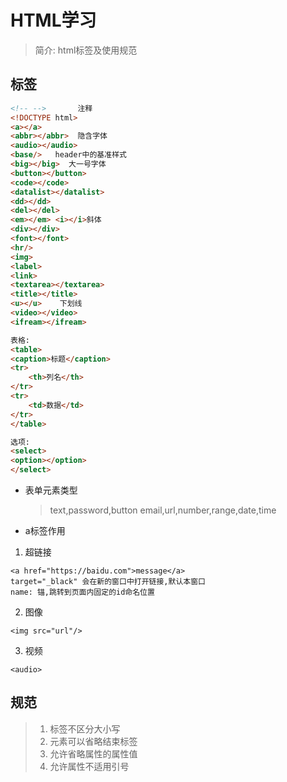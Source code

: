 # HTML学习

> 简介: html标签及使用规范

## 标签



```html
<!-- -->       注释
<!DOCTYPE html>
<a></a>
<abbr></abbr>  隐含字体
<audio></audio>
<base/>   header中的基准样式
<big></big>  大一号字体
<button></button>
<code></code>
<datalist></datalist>
<dd></dd>
<del></del>
<em></em> <i></i>斜体
<div></div>
<font></font>
<hr/>
<img>
<label>
<link>
<textarea></textarea>
<title></title>
<u></u>    下划线
<video></video>
<ifream></ifream>

表格:
<table>
<caption>标题</caption>
<tr>
    <th>列名</th>
</tr>
<tr>
    <td>数据</td>
</tr>
</table>

选项:
<select>
<option></option>
</select>
```
- 表单元素类型

  > text,password,button
  > email,url,number,range,date,time

- a标签作用

1. 超链接
```
<a href="https://baidu.com">message</a>
target="_black" 会在新的窗口中打开链接,默认本窗口
name: 锚,跳转到页面内固定的id命名位置
```
2. 图像
```
<img src="url"/>
```
3. 视频
```
<audio>
```

## 规范

> 1. 标签不区分大小写
> 2. 元素可以省略结束标签
> 3. 允许省略属性的属性值
> 4. 允许属性不适用引号